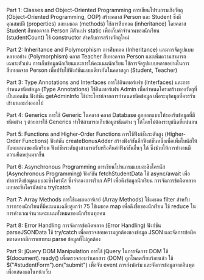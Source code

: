 Part 1: Classes and Object-Oriented Programming
การเขียนโปรแกรมเชิงวัตถุ (Object-Oriented Programming, OOP)
สร้างคลาส Person และ Student ซึ่งมีคุณสมบัติ (properties) และเมธอด (methods) ใช้การสืบทอด (inheritance) โดยคลาส Student สืบทอดจาก Person
มีตัวแปร static เพื่อเก็บค่าจำนวนของนักเรียน (studentCount)
ใช้ constructor สำหรับการสร้างวัตถุใหม่

Part 2: Inheritance and Polymorphism
การสืบทอด (Inheritance) และการจัดรูปแบบหลายอย่าง (Polymorphism)
คลาส Teacher สืบทอดจาก Person และเพิ่มความสามารถเฉพาะตัวเช่น การเก็บข้อมูลนักเรียนและการให้คะแนนนักเรียน
ใช้การจัดรูปแบบหลายอย่างในการสืบทอดจาก Person เพื่อปรับใช้ฟังก์ชันแบบเดียวกันในคลาสลูก (Student, Teacher)

Part 3: Type Annotations and Interfaces
การใช้อินเทอร์เฟซ (Interfaces) และการกำหนดชนิดข้อมูล (Type Annotations)
ใช้อินเทอร์เฟซ Admin เพื่อกำหนดโครงสร้างของวัตถุที่เป็นแอดมิน
ฟังก์ชัน getAdminInfo ใช้ประโยชน์จากการกำหนดชนิดข้อมูล เพื่อระบุข้อมูลที่ควรรับเข้ามาและส่งออกไป

Part 4: Generics
การใช้ Generic ในคลาส
คลาส Database ถูกออกแบบให้รองรับข้อมูลที่มีชนิดต่าง ๆ ด้วยการใช้ Generics ทำให้สามารถเก็บข้อมูลชนิดต่าง ๆ ได้โดยไม่ต้องระบุชนิดที่แน่นอน

Part 5: Functions and Higher-Order Functions
การใช้ฟังก์ชันระดับสูง (Higher-Order Functions)
ฟังก์ชัน createBonusAdder สร้างฟังก์ชันอีกฟังก์ชันหนึ่งเพื่อเพิ่มโบนัสให้กับคะแนนของนักเรียน
ฟังก์ชันระดับสูงสามารถรับหรือคืนค่าฟังก์ชันอื่นๆ ได้ ซึ่งช่วยให้การทำงานมีความยืดหยุ่นมากขึ้น

Part 6: Asynchronous Programming
การเขียนโปรแกรมแบบอะซิงโครนัส (Asynchronous Programming)
ฟังก์ชัน fetchStudentData ใช้ async/await เพื่อทำการดึงข้อมูลแบบอะซิงโครนัส ซึ่งจำลองการเรียก API เพื่อดึงข้อมูลนักเรียน
การจัดการข้อผิดพลาดแบบอะซิงโครนัสผ่าน try/catch

Part 7: Array Methods
การใช้เมธอดอาร์เรย์ (Array Methods)
ใช้เมธอด filter สำหรับการกรองนักเรียนที่มีคะแนนเฉลี่ยสูงกว่า 75
ใช้เมธอด map เพื่อดึงชื่อของนักเรียน
ใช้ reduce ในการคำนวณจำนวนคะแนนทั้งหมดของนักเรียนทุกคน

Part 8: Error Handling
การจัดการข้อผิดพลาด (Error Handling)
ฟังก์ชัน parseJSONData ใช้ try/catch เพื่อตรวจสอบความถูกต้องของข้อมูล JSON และจัดการข้อผิดพลาดหากมีการพยายาม parse ข้อมูลที่ไม่ถูกต้อง

Part 9: jQuery DOM Manipulation
การใช้ jQuery ในการจัดการ DOM
ใช้ $(document).ready() เพื่อตรวจสอบว่าเอกสาร (DOM) ถูกโหลดเรียบร้อยแล้ว
ใช้ $("#studentForm").on("submit") เพื่อจับ event การส่งฟอร์ม และจัดการข้อมูลจากอินพุตเพื่อแสดงผลในหน้าเว็บ
